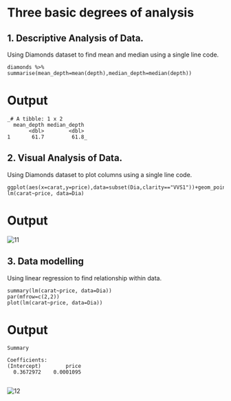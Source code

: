 # Three basic degrees of analysis

## 1. Descriptive Analysis of Data.
Using Diamonds dataset to find mean and median using a single line code.
```
diamonds %>% summarise(mean_depth=mean(depth),median_depth=median(depth))

```
# Output

```
_# A tibble: 1 x 2
  mean_depth median_depth
       <dbl>        <dbl>
1       61.7         61.8_

```

## 2. Visual Analysis of Data.
Using Diamonds dataset to plot columns using a single line code.
```
ggplot(aes(x=carat,y=price),data=subset(Dia,clarity=="VVS1"))+geom_point(color="Green")+scale_x_discrete(breaks=seq(0,3,0.5))
lm(carat~price, data=Dia)

```
# Output

![11](https://user-images.githubusercontent.com/104814594/167105539-33d87e62-7abc-4564-acc5-388174a34155.JPG)

## 3. Data modelling
Using linear regression to find relationship within data.

```
summary(lm(carat~price, data=Dia))
par(mfrow=c(2,2))
plot(lm(carat~price, data=Dia))

```
# Output

```
Summary

Coefficients:
(Intercept)        price  
  0.3672972    0.0001095  
  
  ```
  
  ![12](https://user-images.githubusercontent.com/104814594/167106031-d70ec33e-a0e4-4597-8aff-9071bb40cd43.JPG)

